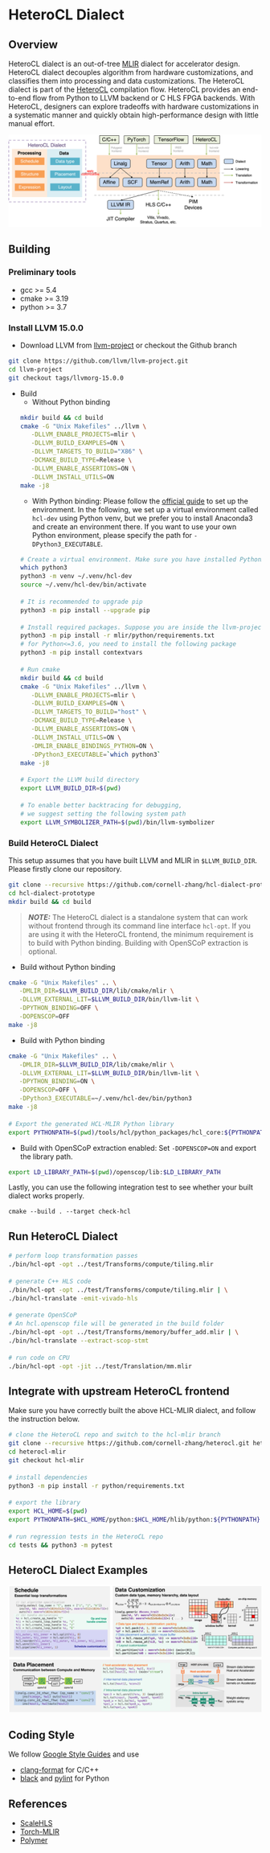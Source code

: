 # HeteroCL Dialect

## Overview

HeteroCL dialect is an out-of-tree [MLIR](https://mlir.llvm.org/) dialect for accelerator design. HeteroCL dialect decouples algorithm from hardware customizations, and classifies them into processing and data customizations. The HeteroCL dialect is part of the [HeteroCL](https://github.com/cornell-zhang/heterocl) compilation flow. HeteroCL provides an end-to-end flow from Python to LLVM backend or C HLS FPGA backends. With HeteroCL, designers can explore tradeoffs with hardware customizations in a systematic manner and quickly obtain high-performance design with little manual effort.

![flow](docs/dialect_overview.png)


## Building

### Preliminary tools
- gcc >= 5.4
- cmake >= 3.19
- python >= 3.7

### Install LLVM 15.0.0
- Download LLVM from [llvm-project](https://github.com/llvm/llvm-project/releases/tag/llvmorg-15.0.0) or checkout the Github branch
```sh
git clone https://github.com/llvm/llvm-project.git
cd llvm-project
git checkout tags/llvmorg-15.0.0
```

- Build
   - Without Python binding
   ```sh
   mkdir build && cd build
   cmake -G "Unix Makefiles" ../llvm \
      -DLLVM_ENABLE_PROJECTS=mlir \
      -DLLVM_BUILD_EXAMPLES=ON \
      -DLLVM_TARGETS_TO_BUILD="X86" \
      -DCMAKE_BUILD_TYPE=Release \
      -DLLVM_ENABLE_ASSERTIONS=ON \
      -DLLVM_INSTALL_UTILS=ON
   make -j8
   ```
   - With Python binding: Please follow the [official guide](https://mlir.llvm.org/docs/Bindings/Python/#generating-_dialect_namespace_ops_genpy-wrapper-modules) to set up the environment. In the following, we set up a virtual environment called `hcl-dev` using Python venv, but we prefer you to install Anaconda3 and create an environment there. If you want to use your own Python environment, please specify the path for `-DPython3_EXECUTABLE`.
   ```sh
   # Create a virtual environment. Make sure you have installed Python3.
   which python3
   python3 -m venv ~/.venv/hcl-dev
   source ~/.venv/hcl-dev/bin/activate

   # It is recommended to upgrade pip
   python3 -m pip install --upgrade pip

   # Install required packages. Suppose you are inside the llvm-project folder.
   python3 -m pip install -r mlir/python/requirements.txt
   # for Python<=3.6, you need to install the following package
   python3 -m pip install contextvars

   # Run cmake
   mkdir build && cd build
   cmake -G "Unix Makefiles" ../llvm \
      -DLLVM_ENABLE_PROJECTS=mlir \
      -DLLVM_BUILD_EXAMPLES=ON \
      -DLLVM_TARGETS_TO_BUILD="host" \
      -DCMAKE_BUILD_TYPE=Release \
      -DLLVM_ENABLE_ASSERTIONS=ON \
      -DLLVM_INSTALL_UTILS=ON \
      -DMLIR_ENABLE_BINDINGS_PYTHON=ON \
      -DPython3_EXECUTABLE=`which python3`
   make -j8

   # Export the LLVM build directory
   export LLVM_BUILD_DIR=$(pwd)

   # To enable better backtracing for debugging,
   # we suggest setting the following system path
   export LLVM_SYMBOLIZER_PATH=$(pwd)/bin/llvm-symbolizer
   ```

### Build HeteroCL Dialect
This setup assumes that you have built LLVM and MLIR in `$LLVM_BUILD_DIR`. Please firstly clone our repository.
```sh
git clone --recursive https://github.com/cornell-zhang/hcl-dialect-prototype.git
cd hcl-dialect-prototype
mkdir build && cd build
```

> **_NOTE:_**  The HeteroCL dialect is a standalone system that can work without frontend through its command line interface `hcl-opt`. If you are using it with the HeteroCL frontend, the minimum requirement is to build with Python binding. Building with OpenSCoP extraction is optional.

- Build without Python binding
```sh
cmake -G "Unix Makefiles" .. \
   -DMLIR_DIR=$LLVM_BUILD_DIR/lib/cmake/mlir \
   -DLLVM_EXTERNAL_LIT=$LLVM_BUILD_DIR/bin/llvm-lit \
   -DPYTHON_BINDING=OFF \
   -DOPENSCOP=OFF
make -j8
```

- Build with Python binding
```sh
cmake -G "Unix Makefiles" .. \
   -DMLIR_DIR=$LLVM_BUILD_DIR/lib/cmake/mlir \
   -DLLVM_EXTERNAL_LIT=$LLVM_BUILD_DIR/bin/llvm-lit \
   -DPYTHON_BINDING=ON \
   -DOPENSCOP=OFF \
   -DPython3_EXECUTABLE=~/.venv/hcl-dev/bin/python3
make -j8

# Export the generated HCL-MLIR Python library
export PYTHONPATH=$(pwd)/tools/hcl/python_packages/hcl_core:${PYTHONPATH}
```

- Build with OpenSCoP extraction enabled: Set `-DOPENSCOP=ON` and export the library path.
```sh
export LD_LIBRARY_PATH=$(pwd)/openscop/lib:$LD_LIBRARY_PATH
```


Lastly, you can use the following integration test to see whether your built dialect works properly.
```
cmake --build . --target check-hcl
```


## Run HeteroCL Dialect
```sh
# perform loop transformation passes
./bin/hcl-opt -opt ../test/Transforms/compute/tiling.mlir

# generate C++ HLS code
./bin/hcl-opt -opt ../test/Transforms/compute/tiling.mlir | \
./bin/hcl-translate -emit-vivado-hls

# generate OpenSCoP
# An hcl.openscop file will be generated in the build folder
./bin/hcl-opt -opt ../test/Transforms/memory/buffer_add.mlir | \
./bin/hcl-translate --extract-scop-stmt

# run code on CPU
./bin/hcl-opt -opt -jit ../test/Translation/mm.mlir
```


## Integrate with upstream HeteroCL frontend
Make sure you have correctly built the above HCL-MLIR dialect, and follow the instruction below.

```sh
# clone the HeteroCL repo and switch to the hcl-mlir branch
git clone --recursive https://github.com/cornell-zhang/heterocl.git heterocl-mlir
cd heterocl-mlir
git checkout hcl-mlir

# install dependencies
python3 -m pip install -r python/requirements.txt

# export the library
export HCL_HOME=$(pwd)
export PYTHONPATH=$HCL_HOME/python:$HCL_HOME/hlib/python:${PYTHONPATH}

# run regression tests in the HeteroCL repo
cd tests && python3 -m pytest
```

## HeteroCL Dialect Examples

![flow](docs/dialect_examples.png)


## Coding Style

We follow [Google Style Guides](https://google.github.io/styleguide/) and use
* [clang-format](https://clang.llvm.org/docs/ClangFormat.html) for C/C++
* [black](https://github.com/psf/black) and [pylint](https://pylint.org/) for Python


## References
* [ScaleHLS](https://github.com/hanchenye/scalehls)
* [Torch-MLIR](https://github.com/llvm/torch-mlir)
* [Polymer](https://github.com/kumasento/polymer)
